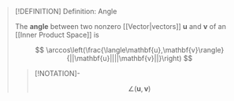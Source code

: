 >[!DEFINITION] Definition: Angle
>
>The **angle** between two nonzero [[Vector|vectors]] $\mathbf{u}$ and $\mathbf{v}$ of an [[Inner Product Space]] is
>
>$$
>\arccos\left(\frac{\langle\mathbf{u},\mathbf{v}\rangle}{||\mathbf{u}||||\mathbf{v}||}\right)
>$$
>
>>[!NOTATION]-
>>
>>$$
>>\angle(\mathbf{u},\mathbf{v})
>>$$
>>
>